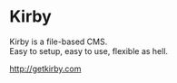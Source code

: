 # Kirby

Kirby is a file-based CMS.   
Easy to setup, easy to use, flexible as hell.

<http://getkirby.com>

